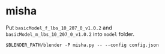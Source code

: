 # misha

Put ```basicModel_f_lbs_10_207_0_v1.0.2``` and ```basicModel_m_lbs_10_207_0_v1.0.2``` into ```model``` folder.
```
$BLENDER_PATH/blender -P misha.py -- --config config.json
```

